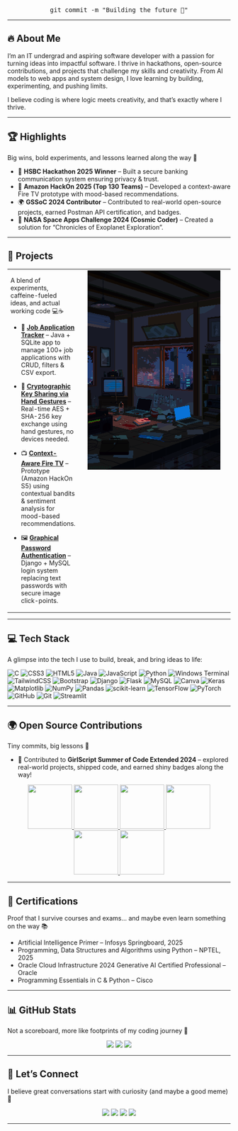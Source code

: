 
<div align="center"> 
  
  <pre>git commit -m "Building the future 🚀"</pre>


</div>

---

## 🔥 About Me

I’m an IT undergrad and aspiring software developer with a passion for turning ideas into impactful software. I thrive in hackathons, open-source contributions, and projects that challenge my skills and creativity. From AI models to web apps and system design, I love learning by building, experimenting, and pushing limits.

I believe coding is where logic meets creativity, and that’s exactly where I thrive.

---


## 🏆 Highlights

Big wins, bold experiments, and lessons learned along the way 🌱

- 🥇 **HSBC Hackathon 2025 Winner** – Built a secure banking communication system ensuring privacy & trust.
- 🚀 **Amazon HackOn 2025 (Top 130 Teams)** – Developed a context-aware Fire TV prototype with mood-based recommendations.
- 🌍 **GSSoC 2024 Contributor** – Contributed to real-world open-source projects, earned Postman API certification, and badges.
- 🌌 **NASA Space Apps Challenge 2024 (Cosmic Coder)** – Created a solution for “Chronicles of Exoplanet Exploration”.
---

##  🚀 Projects  


<table>
  <tr>
    <td valign="top">
      
A blend of experiments, caffeine-fueled ideas, and actual working code 💻☕
      
- 💼 [**Job Application Tracker**](https://github.com/SaiSiriChandana/dsa-using-java.git) – Java + SQLite app to manage 100+ job applications with CRUD, filters & CSV export.  
- 🔐 [**Cryptographic Key Sharing via Hand Gestures**](https://github.com/SaiSiriChandana/Cryptographic-Key-Sharing-via-Hand-Gesture-Recognition-Using-Computer-Vision.git) – Real-time AES + SHA-256 key exchange using hand gestures, no devices needed.  
- 📺 [**Context-Aware Fire TV**](https://github.com/SaiSiriChandana/Amazon-HackOn-Season-5-2025.git) – Prototype (Amazon HackOn S5) using contextual bandits & sentiment analysis for mood-based recommendations.  
- 🖼️ [**Graphical Password Authentication**](https://github.com/SaiSiriChandana/Graphical-Password-Authentication-System.git) – Django + MySQL login system replacing text passwords with secure image click-points.  

    </td>
    <td valign="top" width="320" style="padding-left: 20px;">
      <img src="banner.gif" width="300" alt="Storm Apartment GIF" />
    </td>
  </tr>
</table>

---


## 💻 Tech Stack

A glimpse into the tech I use to build, break, and bring ideas to life:

![C](https://img.shields.io/badge/c-%2300599C.svg?style=for-the-badge&logo=c&logoColor=white) ![CSS3](https://img.shields.io/badge/css3-%231572B6.svg?style=for-the-badge&logo=css3&logoColor=white) ![HTML5](https://img.shields.io/badge/html5-%23E34F26.svg?style=for-the-badge&logo=html5&logoColor=white) ![Java](https://img.shields.io/badge/java-%23ED8B00.svg?style=for-the-badge&logo=openjdk&logoColor=white) ![JavaScript](https://img.shields.io/badge/javascript-%23323330.svg?style=for-the-badge&logo=javascript&logoColor=%23F7DF1E) ![Python](https://img.shields.io/badge/python-3670A0?style=for-the-badge&logo=python&logoColor=ffdd54) ![Windows Terminal](https://img.shields.io/badge/Windows%20Terminal-%234D4D4D.svg?style=for-the-badge&logo=windows-terminal&logoColor=white) ![TailwindCSS](https://img.shields.io/badge/tailwindcss-%2338B2AC.svg?style=for-the-badge&logo=tailwind-css&logoColor=white) ![Bootstrap](https://img.shields.io/badge/bootstrap-%238511FA.svg?style=for-the-badge&logo=bootstrap&logoColor=white) ![Django](https://img.shields.io/badge/django-%23092E20.svg?style=for-the-badge&logo=django&logoColor=white) ![Flask](https://img.shields.io/badge/flask-%23000.svg?style=for-the-badge&logo=flask&logoColor=white) ![MySQL](https://img.shields.io/badge/mysql-4479A1.svg?style=for-the-badge&logo=mysql&logoColor=white) ![Canva](https://img.shields.io/badge/Canva-%2300C4CC.svg?style=for-the-badge&logo=Canva&logoColor=white) ![Keras](https://img.shields.io/badge/Keras-%23D00000.svg?style=for-the-badge&logo=Keras&logoColor=white) ![Matplotlib](https://img.shields.io/badge/Matplotlib-%23ffffff.svg?style=for-the-badge&logo=Matplotlib&logoColor=black) ![NumPy](https://img.shields.io/badge/numpy-%23013243.svg?style=for-the-badge&logo=numpy&logoColor=white) ![Pandas](https://img.shields.io/badge/pandas-%23150458.svg?style=for-the-badge&logo=pandas&logoColor=white) ![scikit-learn](https://img.shields.io/badge/scikit--learn-%23F7931E.svg?style=for-the-badge&logo=scikit-learn&logoColor=white) ![TensorFlow](https://img.shields.io/badge/TensorFlow-%23FF6F00.svg?style=for-the-badge&logo=TensorFlow&logoColor=white) ![PyTorch](https://img.shields.io/badge/PyTorch-%23EE4C2C.svg?style=for-the-badge&logo=PyTorch&logoColor=white) ![GitHub](https://img.shields.io/badge/github-%23121011.svg?style=for-the-badge&logo=github&logoColor=white) ![Git](https://img.shields.io/badge/git-%23F05033.svg?style=for-the-badge&logo=git&logoColor=white)
![Streamlit](https://img.shields.io/badge/streamlit-%23FF4B4B.svg?style=for-the-badge&logo=streamlit&logoColor=white)



---
## 🌍 Open Source Contributions  
Tiny commits, big lessons 🌱
- 🚀 Contributed to **GirlScript Summer of Code Extended 2024** – explored real-world projects, shipped code, and earned shiny badges along the way!  


<div style='display:flex; align-items:center; gap: 10px;' align='center'><a href="https://gssoc.girlscript.tech/leaderboard">
<img src="https://raw.githubusercontent.com/GSSoC24/Postman-Challenge/main/docs/assets/Postman%20White.png" width="100px" height="100px" />
  <img src="https://raw.githubusercontent.com/GSSoC24/Postman-Challenge/main/docs/assets/1.png" width="100px" height="100px" />
  <img src="https://raw.githubusercontent.com/GSSoC24/Postman-Challenge/main/docs/assets/2.png" width="100px" height="100px" />
  <img src="https://raw.githubusercontent.com/GSSoC24/Postman-Challenge/main/docs/assets/3.png" width="100px" height="100px" />
  <img src="https://raw.githubusercontent.com/GSSoC24/Postman-Challenge/main/docs/assets/4.png" width="100px" height="100px" />
  <img src="https://raw.githubusercontent.com/GSSoC24/Postman-Challenge/main/docs/assets/5.png" width="100px" height="100px" />
 </a>
</div>

---
## 📜 Certifications  
Proof that I survive courses and exams… and maybe even learn something on the way 📚

- Artificial Intelligence Primer – Infosys Springboard, 2025 
- Programming, Data Structures and Algorithms using Python – NPTEL, 2025 
- Oracle Cloud Infrastructure 2024 Generative AI Certified Professional – Oracle  
- Programming Essentials in C & Python – Cisco  

---
## 📊 GitHub Stats

Not a scoreboard, more like footprints of my coding journey 👣
<p align="center">
  <img src="https://github-readme-stats.vercel.app/api?username=SaiSiriChandana&theme=dark&hide_border=false&count_private=false&show_icons=true" height="150"/>
  <img src="https://nirzak-streak-stats.vercel.app/?user=SaiSiriChandana&theme=dark&hide_border=false" height="150"/>
  <img src="https://github-readme-stats.vercel.app/api/top-langs/?username=SaiSiriChandana&theme=dark&hide_border=false&layout=compact" height="150"/>
</p>

---

## 🤝 Let’s Connect  
I believe great conversations start with curiosity (and maybe a good meme) 🤗
<p align="center">
  <a href="https://linkedin.com/in/kurella-sai-siri-chandana"><img src="https://img.shields.io/badge/LinkedIn-0077B5?logo=linkedin&logoColor=white"/></a>
  <a href="https://github.com/SaiSiriChandana"><img src="https://img.shields.io/badge/GitHub-181717?logo=github&logoColor=white"/></a>
  <a href="https://leetcode.com/u/SiriChandana_K/"><img src="https://img.shields.io/badge/LeetCode-FFA116?logo=leetcode&logoColor=white"/></a>
  <a href="https://stackoverflow.com/users/24223319"><img src="https://img.shields.io/badge/StackOverflow-F58025?logo=stackoverflow&logoColor=white"/></a>
</p>

---


<!-- Proudly created with GPRM ( https://gprm.itsvg.in ) -->
